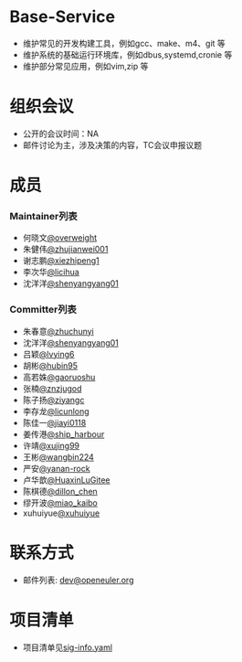 # Base-Service
- 维护常见的开发构建工具，例如gcc、make、m4、git 等 
- 维护系统的基础运行环境库，例如dbus,systemd,cronie 等
- 维护部分常见应用，例如vim,zip 等 

# 组织会议
- 公开的会议时间：NA
- 邮件讨论为主，涉及决策的内容，TC会议申报议题

# 成员
### Maintainer列表
- 何晓文[@overweight](https://gitee.com/overweight)
- 朱健伟[@zhujianwei001](https://gitee.com/zhujianwei001)
- 谢志鹏[@xiezhipeng1](https://gitee.com/xiezhipeng1)
- 李次华[@licihua](https://gitee.com/licihua)
- 沈洋洋[@shenyangyang01](https://gitee.com/shenyangyang01)


### Committer列表
- 朱春意[@zhuchunyi](https://gitee.com/zhuchunyi)
- 沈洋洋[@shenyangyang01](https://gitee.com/shenyangyang01)
- 吕颖[@lvying6](https://gitee.com/lvying6)
- 胡彬[@hubin95](https://gitee.com/hubin95)
- 高若姝[@gaoruoshu](https://gitee.com/gaoruoshu)
- 张楠[@znzjugod](https://gitee.com/znzjugod)
- 陈子扬[@ziyangc](https://gitee.com/ziyangc)
- 李存龙[@licunlong](https://gitee.com/licunlong)
- 陈佳一[@jiayi0118](https://gitee.com/jiayi0118)
- 姜传港[@ship_harbour](https://gitee.com/ship_harbour)
- 许靖[@xujing99](https://gitee.com/xujing99)
- 王彬[@wangbin224](https://gitee.com/wangbin224)
- 严安[@yanan-rock](https://gitee.com/yanan-rock)
- 卢华歆[@HuaxinLuGitee](https://gitee.com/HuaxinLuGitee)
- 陈棋德[@dillon_chen](https://gitee.com/dillon_chen)
- 缪开波[@miao_kaibo](https://gitee.com/miao_kaibo)
- xuhuiyue[@xuhuiyue](https://gitee.com/xuhuiyue)

# 联系方式
- 邮件列表: <dev@openeuler.org>

# 项目清单
- 项目清单见[sig-info.yaml](sig-info.yaml)
